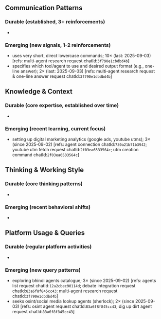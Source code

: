 ## Communication Patterns
### Durable (established, 3+ reinforcements)
- 

### Emerging (new signals, 1-2 reinforcements)
- uses very short, direct lowercase commands; 10× (last: 2025-09-03) [refs: multi-agent research request chatId:`3f790e1cbdbd4b`]
- specifies which tool/agent to use and desired output format (e.g., one-line answer); 2× (last: 2025-09-03) [refs: multi-agent research request & one-line answer request chatId:`3f790e1cbdbd4b`]

## Knowledge & Context
### Durable (core expertise, established over time)
- 

### Emerging (recent learning, current focus)  
- setting up digital marketing analytics (google ads, youtube utms); 3× (since 2025-09-02) [refs: agent connection chatId:`730a21b71b3942`; youtube utm fetch request chatId:`2f03ea6533564c`; utm creation command chatId:`2f03ea6533564c`]

## Thinking & Working Style
### Durable (core thinking patterns)
- 

### Emerging (recent behavioral shifts)
- 

## Platform Usage & Queries
### Durable (regular platform activities)
- 

### Emerging (new query patterns)
- exploring bhindi agents catalogue; 3× (since 2025-09-02) [refs: agents list request chatId:`12a2cbec90114d`; debate integration request chatId:`83a6f8f845cc43`; multi-agent research request chatId:`3f790e1cbdbd4b`]
- seeks osint/social media lookup agents (sherlock); 2× (since 2025-09-03) [refs: osint agent request chatId:`83a6f8f845cc43`; dig up dirt agent request chatId:`83a6f8f845cc43`]